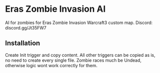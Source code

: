 # Eras Zombie Invasion AI

AI for zombies for Eras Zombie Invasion Warcraft3 custom map.
Discord: discord.gg/Jt35FW7

## Installation

Create Init trigger and copy content.
All other triggers can be copied as is, no need to create every single file.
Zombie races much be Undead, otherwise logic wont work correctly for them.
